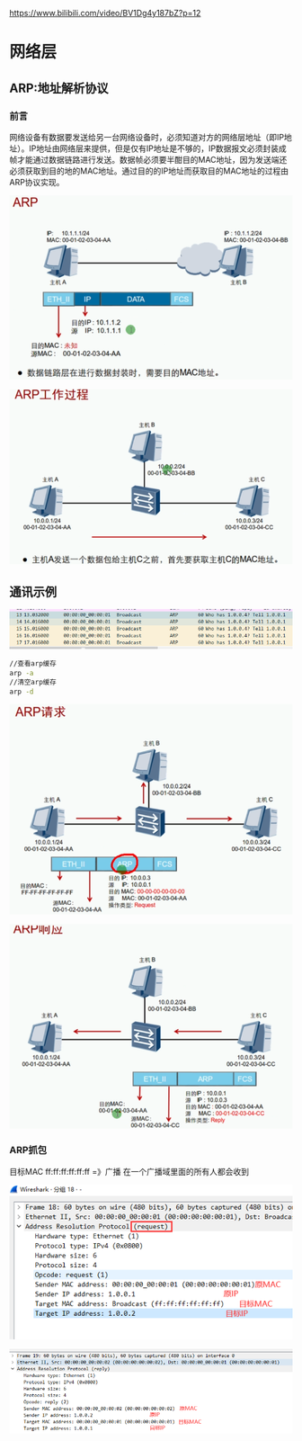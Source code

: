  https://www.bilibili.com/video/BV1Dg4y187bZ?p=12 

# 网络层

## ARP:地址解析协议

### 前言

网络设备有数据要发送给另一台网络设备时，必须知道对方的网络层地址（即IP地址）。IP地址由网络层来提供，但是仅有IP地址是不够的，IP数据报文必须封装成帧才能通过数据链路进行发送。数据帧必须要半酣目的MAC地址，因为发送端还必须获取到目的地的MAC地址。通过目的的IP地址而获取目的MAC地址的过程由ARP协议实现。

![1595467315059](ARP.assets/1595467315059.png)

![1595467457985](ARP.assets/1595467457985.png)

## 通讯示例

![1595468465713](ARP.assets/1595468465713.png)

```bash
//查看arp缓存
arp -a
//清空arp缓存
arp -d
```

![1595468669924](ARP.assets/1595468669924.png)

![1595469090528](ARP.assets/1595469090528.png)

### ARP抓包

目标MAC	ff:ff:ff:ff:ff:ff	=》广播 	在一个广播域里面的所有人都会收到

![1595468817945](ARP.assets/1595468817945.png)

![1595469209186](ARP.assets/1595469209186.png)

